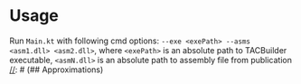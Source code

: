 # Usage

Run `Main.kt` with following cmd options: `--exe <exePath> --asms  <asm1.dll> <asm2.dll>`, where `<exePath>` is an
absolute path to TACBuilder executable, `<asmN.dll>` is an absolute path to assembly file from publication
[//]: # (## Approximations)

[//]: # ()

[//]: # (On generic parameter naming:)

[//]: # ()

[//]: # (- no namespace name)

[//]: # (- may be same for List<T> and Iterable<T> &#40;tokens are different, constraints may be different&#41;)

[//]: # (    * hence T may have specific methods)

[//]: # ()

[//]: # (```csharp)

[//]: # ([Approximation&#40;"System.Collecitons.Generic.List[T]"&#41;])

[//]: # (class ListApproximation {)

[//]: # (    // impl)

[//]: # (})

[//]: # (```)

[//]: # ()

[//]: # (Here we either use fully qualified name or reflection type &#40;that will be further converted to a pair of asm and type)

[//]: # (name&#41;)

[//]: # ()

[//]: # (Later, we may want to use the approximation for both `List<int>` and `List<string>` => we cannot rely on type fullname)

[//]: # (to find its approximation type)

[//]: # ()

[//]: # (```kotlin )

[//]: # (data class TypeId&#40;val asmName: String, val typeName: String, val genericArgs: List<TypeId>&#41;)

[//]: # (// here typeName == namespace.enclosingType+type)

[//]: # (// asmName is needed for situtations, where same typeNames found)

[//]: # (```)

[//]: # ()

[//]: # (`fun IlPublicationImpl.findIlTypeOrNull&#40;val id: TypeId&#41;: IlType?` use TypeId properties in order typeName ->)

[//]: # (genericArgs -> asmName &#40;latter may not be present&#41;)

[//]: # ()

[//]: # (Then it is possible to find approximated type by name only and substitute generic args)

[//]: # ()

[//]: # (# Approximations work on top of InctanceDto or Instance itself?)

[//]: # ()

[//]: # (# Left `Type<T>` as a fullname and add filtering constraints into `findType`)

[//]: # ()

[//]: # (# Stack overflow on typeId generation?)

[//]: # ()

[//]: # (# Backing field for generic parameter with metadata token?)

[//]: # ()

[//]: # (### Example)

[//]: # ()

[//]: # (```csharp)

[//]: # ([Approximation&#40;"Dictionary<K, V>"&#41;])

[//]: # (class DictionaryApproximation {)

[//]: # (    // impl)

[//]: # (})

[//]: # ([Approximaiton&#40;"List<T>"&#41;])

[//]: # (class ListApproximation {)

[//]: # (    // impl)

[//]: # (})

[//]: # ()

[//]: # (class UnderApprox {)

[//]: # (    Dictionary<string, List<int>> Field;)

[//]: # (    // impl)

[//]: # (})

[//]: # ()

[//]: # (```)

[//]: # (![virtual instances]&#40;./virtual-instances.png&#41;)